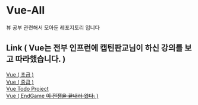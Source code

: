 # Vue-All
 뷰 공부 관련해서 모아둔 레포지토리 입니다

## Link ( Vue는 전부 인프런에 캡틴판교님이 하신 강의를 보고 따라했습니다. )
[Vue ( 초급 )](https://github.com/BackdevHong/Vue-All/tree/main/vue-beginner)<br />
[Vue ( 중급 )](https://github.com/BackdevHong/Vue-All/tree/main/vue-advence)<br />
[Vue Todo Project](https://github.com/BackdevHong/Vue-All/tree/main/vue-Todo)<br />
[Vue ( EndGame ~~이 전쟁을 끝내러 왔다.~~ )](https://github.com/BackdevHong/Vue-All/tree/main/vue-Endgame)<br />
